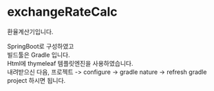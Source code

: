 # exchangeRateCalc
환율계산기입니다.

SpringBoot로 구성하였고  
빌드툴은 Gradle 입니다.  
Html에 thymeleaf 템플릿엔진을 사용하였습니다.  
내려받으신 다음, 프로젝트 -> configure -> gradle nature -> refresh gradle project 하시면 됩니다.  



